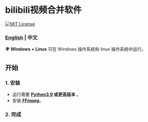 # bilibili视频合并软件
[![MIT License](https://img.shields.io/badge/license-MIT-blue.svg?style=flat)](http://choosealicense.com/licenses/mit/)

### [English](README.md)  | 中文

🌍 **Windows + Linux** 可在 Windows 操作系统和 linux 操作系统中运行。

## 开始
### 1. 安装
* 运行需要 **[Python3.9](https://python.org/downloads/) 或更高版本** 。
* 安装 **[FFmpeg](https://ffmpeg.org/download.html#get-packages)**。

### 2. 完成
